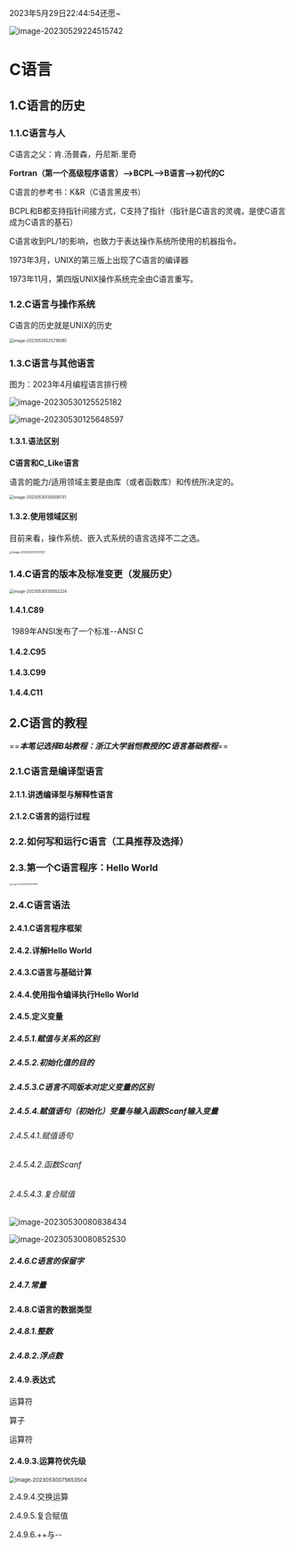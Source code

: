 2023年5月29日22:44:54还愿~

![image-20230529224515742](../../imgs/image-20230529224515742.png)

# C语言

## 1.C语言的历史

### 1.1.C语言与人

C语言之父：肯.汤普森，丹尼斯.里奇

**Fortran（第一个高级程序语言）-->BCPL-->B语言-->初代的C**

C语言的参考书：K&R（C语言黑皮书）

BCPL和B都支持指针间接方式，C支持了指针（指针是C语言的灵魂，是使C语言成为C语言的基石）

C语言收到PL/1的影响，也致力于表达操作系统所使用的机器指令。

1973年3月，UNIX的第三版上出现了C语言的编译器

1973年11月，第四版UNIX操作系统完全由C语言重写。

### 1.2.C语言与操作系统

C语言的历史就是UNIX的历史

<img src="../../imgs/image-20230529225216080.png" alt="image-20230529225216080" style="zoom:50%;" />

### 1.3.C语言与其他语言

图为：2023年4月编程语言排行榜

![image-20230530125525182](../../imgs/image-20230530125525182.png)

![image-20230530125648597](../../imgs/image-20230530125648597.png)

#### 1.3.1.语法区别

**C语言和C_Like语言**

语言的能力/适用领域主要是由库（或者函数库）和传统所决定的。

<img src="../../imgs/image-20230530130008731.png" alt="image-20230530130008731" style="zoom:50%;" />

#### 1.3.2.使用领域区别

目前来看，操作系统、嵌入式系统的语言选择不二之选。

<img src="../../imgs/image-20230530131117007.png" alt="image-20230530131117007" style="zoom:33%;" />

### 1.4.C语言的版本及标准变更（发展历史）

<img src="../../imgs/image-20230530130052224.png" alt="image-20230530130052224" style="zoom:50%;" />

#### 1.4.1.C89

​	1989年ANSI发布了一个标准--ANSI C

#### 1.4.2.C95

#### 1.4.3.C99

#### 1.4.4.C11

## 2.C语言的教程

==***本笔记选择B站教程：浙江大学翁恺教授的C语言基础教程***==

### 2.1.C语言是编译型语言

#### 2.1.1.讲透编译型与解释性语言



#### 2.1.2.C语言的运行过程

### 2.2.如何写和运行C语言（工具推荐及选择）

### 2.3.第一个C语言程序：Hello World

<img src="../../imgs/image-20230529235518640.png" alt="image-20230529235518640" style="zoom:25%;" />

### 2.4.C语言语法

#### 2.4.1.C语言程序框架

#### 2.4.2.详解Hello World

#### 2.4.3.C语言与基础计算

#### 2.4.4.使用指令编译执行Hello World

#### 2.4.5.定义变量

##### 2.4.5.1.赋值与关系的区别

##### 2.4.5.2.初始化值的目的

##### 2.4.5.3.C语言不同版本对定义变量的区别

##### 2.4.5.4.赋值语句（初始化）变量与输入函数Scanf输入变量

###### 2.4.5.4.1.赋值语句

###### 2.4.5.4.2.函数Scanf

###### 2.4.5.4.3.复合赋值

![image-20230530080838434](../../imgs/image-20230530080838434.png)

![image-20230530080852530](../../imgs/image-20230530080852530.png)

##### 2.4.6.C语言的保留字

##### 2.4.7.常量

#### 2.4.8.C语言的数据类型

##### 2.4.8.1.整数

##### 2.4.8.2.浮点数

#### 2.4.9.表达式

运算符

算子

运算符

#### 2.4.9.3.运算符优先级

<img src="../../imgs/image-20230530075653504.png" alt="image-20230530075653504" style="zoom:67%;" />

2.4.9.4.交换运算

2.4.9.5.复合赋值

2.4.9.6.++与--




